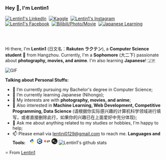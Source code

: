 ### Hey 👋, I'm Lentin1

<a href="YOUR_LINKEDIN_PROFILE" target="_blank"><img alt="Lentin1's LinkedIn" width="30px" src="https://cdn.jsdelivr.net/npm/simple-icons@v3/icons/linkedin.svg" /></a>&nbsp;
<a href="YOUR_KAGGLE_PROFILE" target="_blank"><img alt="Kaggle" width="30px" src="https://cdn.jsdelivr.net/npm/simple-icons@v3/icons/kaggle.svg" /></a>&nbsp;
<a href="YOUR_INSTAGRAM_PROFILE" target="_blank"><img alt="Lentin1's Instagram" width="30px" src="https://cdn.jsdelivr.net/npm/simple-icons@v3/icons/instagram.svg" /></a>&nbsp;
<a href="YOUR_FACEBOOK_PROFILE" target="_blank"><img alt="Lentin1's Facebook" width="30px" src="https://cdn.jsdelivr.net/npm/simple-icons@v3/icons/facebook.svg" /></a>&nbsp;
<a href="YOUR_BILIBILI_OR_OTHER_PLATFORM_LINK_FOR_ANIME_MOVIE_PHOTO" target="_blank"><img alt="Bilibili/Photo/Movie" width="30px" src="https://cdn.jsdelivr.net/npm/simple-icons@v3/icons/bilibili.svg" /></a>&nbsp;
<a href="YOUR_JAPANESE_LEARNING_PLATFORM_LINK_OPTIONAL" target="_blank"><img alt="Japanese Learning" width="30px" src="https://cdn.jsdelivr.net/npm/simple-icons@v3/icons/nihongo.svg" /></a>

<br />
<br />

Hi there, I'm **Lentin1** (日文名：**Rakuten ラクテン**), a **Computer Science student** 🚀 from Hangzhou. Currently, I'm a **Sophomore** (大二下) passionate about **photography, movies, and anime**. I'm also learning **Japanese**! 🇯🇵

<img alt="GIF" src="https://i.pinimg.com/originals/e4/26/70/e426702edf874b181aced1e2fa5c6cde.gif" />

**Talking about Personal Stuffs:**

- 🏫 I’m currently pursuing my Bachelor's degree in Computer Science;
- 🌱 I’m currently learning Japanese (Nihongo);
- 📸 My interests are with **photography, movies, and anime**;
- 🤔 Also interested in **Machine Learning, Web Development, Competitive Programming, Data Science** (请根据你实际感兴趣的计算机科学领域进行填写，或者直接删除此行，如果你的兴趣已在上面爱好中充分体现);
- 💬 Ask me about anything related to my studies or hobbies, I'm happy to help;
- 📫 Please email via lentini0129@gmail.com to reach me.
**Languages and Tools:**  
<code><img height="20" src="https://raw.githubusercontent.com/github/explore/80688e429a7d4ef2fca1e82350fe8e3517d3494d/topics/python/python.png" alt="Python"></code>
<code><img height="20" src="https://raw.githubusercontent.com/github/explore/80688e429a7d4ef2fca1e82350fe8e3517d3494d/topics/cpp/cpp.png" alt="C++"></code>
<code><img height="20" src="https://raw.githubusercontent.com/github/explore/80688e429a7d4ef2fca1e82350fe8e3517d3494d/topics/git/git.png" alt="Git"></code>
<code><img height="20" src="https://raw.githubusercontent.com/github/explore/80688e429a7d4ef2fca1e82350fe8e3517d3494d/topics/terminal/terminal.png" alt="Terminal"></code>
![Lentin1's github stats](https://github-readme-stats.vercel.app/api?username=Lentin1&show_icons=true&hide_border=true)

⭐️ From [Lentin1](https://github.com/Lentin1)
